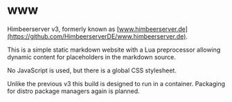# www

Himbeerserver v3, formerly known as
[www.himbeerserver.de](https://github.com/HimbeerserverDE/www.himbeerserver.de).

This is a simple static markdown website with a Lua preprocessor
allowing dynamic content for placeholders in the markdown source.

No JavaScript is used, but there is a global CSS stylesheet.

Unlike the previous v3 this build is designed to run in a container.
Packaging for distro package managers again is planned.
